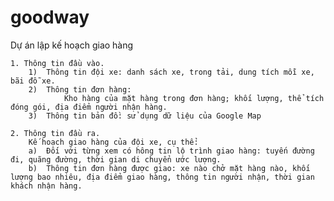 # goodway
Dự án lập kế hoạch giao hàng																														
																																		
	1. Thông tin đầu vào.																																	
		1)	Thông tin đội xe: danh sách xe, trong tải, dung tích mỗi xe, bãi đỗ xe.																															
		2)	Thông tin đơn hàng:																															
				Kho hàng của mặt hàng trong đơn hàng; khối lượng, thể tích đóng gói, địa điểm người nhận hàng.																														
		3)	Thông tin bản đồ: sử dụng dữ liệu của Google Map																															
																																		
	2. Thông tin đầu ra.																																	
		Kế hoạch giao hàng của đội xe, cụ thể:																																
		a)	Đối với từng xem có hông tin lộ trình giao hàng: tuyến đường đi, quãng đường, thời gian di chuyển ước lượng.																															
		b)	Thông tin đơn hàng được giao: xe nào chở mặt hàng nào, khối lượng bao nhiêu, địa điểm giao hàng, thông tin người nhận, thời gian khách nhận hàng.																															
																																		

